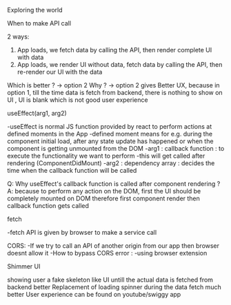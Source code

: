 Exploring the world

When to make API call 

2 ways:
1. App loads, we fetch data by calling the API, then render complete UI with data
2. App loads, we render UI without data, fetch data by calling the API, then re-render our UI with the data

Which is better ? -> option 2
Why ? -> option 2 gives Better UX, because in option 1, till the time data is fetch from backend, there is nothing to show on UI , UI is blank which is not good user experience

useEffect(arg1, arg2)

-useEffect is normal JS function provided by react to perform actions at defined moments in the App
-defined moment means for e.g. during the component initial load, after any state update has happened or when the component is getting unmounted from the DOM
-arg1 : callback function : to execute the functionality we want to perform
-this will get called after rendering (ComponentDidMount) 
-arg2 : dependency array : decides the time when the callback function will be called 

Q: Why useEffect's callback function is called after component rendering ?
A: because to perform any action on the DOM, first the UI should be completely mounted on DOM therefore first component render then callback function gets called

fetch

-fetch API is given by browser to make a service call 

CORS:
-If we try to call an API of another origin from our app then browser doesnt allow it 
-How to bypass CORS error :
-using browser extension

Shimmer UI 

showing user a fake skeleton like UI untill the actual data is fetched from backend
better Replacement of loading spinner during the data fetch
much better User experience
can be found on youtube/swiggy app

